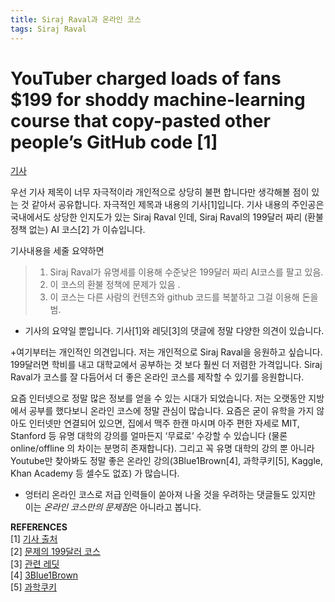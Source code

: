 ```yaml
---
title: Siraj Raval과 온라인 코스
tags: Siraj Raval
---
```


# **YouTuber charged loads of fans $199 for shoddy machine-learning course that copy-pasted other people’s GitHub code [1]**  

[기사](https://www.theregister.co.uk/2019/09/27/youtube_ai_star/)

우선 기사 제목이 너무 자극적이라 개인적으로 상당히 불편 합니다만 생각해볼 점이 있는 것 같아서 공유합니다. 자극적인 제목과 내용의 기사[1]입니다. 기사 내용의 주인공은 국내에서도 상당한 인지도가 있는 Siraj Raval 인데, Siraj Raval의 199달러 짜리 (환불 정책 없는) AI 코스[2] 가 이슈입니다.

기사내용을 세줄 요약하면
>1. Siraj Raval가 유명세를 이용해 수준낮은 199달러 짜리 AI코스를 팔고 있음.
>2. 이 코스의 환불 정책에 문제가 있음 .
>3. 이 코스는 다른 사람의 컨텐츠와 github 코드를 복붙하고 그걸 이용해 돈을 범.

* 기사의 요약일 뿐입니다. 기사[1]와 레딧[3]의 댓글에 정말 다양한 의견이 있습니다.

+여기부터는 개인적인 의견입니다.
저는 개인적으로 Siraj Raval을 응원하고 싶습니다. 199달러면 학비를 내고 대학교에서 공부하는 것 보다 훨씬 더 저렴한 가격입니다. Siraj Raval가 코스를 잘 다듬어서 더 좋은 온라인 코스를 제작할 수 있기를 응원합니다.

요즘 인터넷으로 정말 많은 정보를 얻을 수 있는 시대가 되었습니다. 저는 오랫동안 지방에서 공부를 했다보니 온라인 코스에 정말 관심이 많습니다. 요즘은 굳이 유학을 가지 않아도 인터넷만 연결되어 있으면, 집에서 맥주 한캔 마시며 아주 편한 자세로 MIT, Stanford 등 유명 대학의 강의를 얼마든지 ‘무료로’ 수강할 수 있습니다 (물론 online/offline 의 차이는 분명히 존재합니다). 그리고 꼭 유명 대학의 강의 뿐 아니라 Youtube만 찾아봐도 정말 좋은 온라인 강의(3Blue1Brown[4], 과학쿠키[5], Kaggle, Khan Academy 등 셀수도 없죠) 가 많습니다.

+ 엉터리 온라인 코스로 저급 인력들이 쏟아져 나올 것을 우려하는 댓글들도 있지만 이는 *온라인 코스만의 문제점*은 아니라고 봅니다.

**REFERENCES**  
[1] [기사 출처](https://www.theregister.co.uk/2019/09/27/youtube_ai_star/)  
[2] [문제의 199달러 코스](https://www.machinelearningcourse.io/collections)  
[3] [관련 레딧](https://www.reddit.com/r/MachineLearning/comments/dc0a5f/n_the_register_did_a_full_expos%C3%A9_on_siraj_raval/)  
[4] [3Blue1Brown](https://www.youtube.com/channel/UCYO_jab_esuFRV4b17AJtAw)  
[5] [과학쿠키](https://www.youtube.com/channel/UCmgRYMK5d65PbjN8qkjAUBA)  